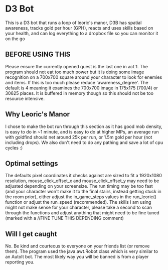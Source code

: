 D3 Bot
=============

This is a D3 bot that runs a loop of leoric's manor, D3B has spatial awareness, tracks gold per hour (GPH), reacts and uses skills based on your health, and can log everything to a dropbox file so you can monitor it on the go

BEFORE USING THIS
-------------

Please ensure the currently opened quest is the last one in act 1. The program should not eat too much power but it is doing some image recognition on a 700x700 square around your character to look for enemies and items. If this is too much please reduce 'awareness_degree'. 
The default is 4 meaning it examines the 700x700 image in 175x175 (700/4) or 30625 places. It is buffered in memory though so this should not be too resource intensive.

Why Leoric's Manor
-------------

I chose to make the bot run through this section as it has good mob density, is easy to do in ~1 minute, and is easy to do at higher MPs, an average run with goldfind should net around 25k per run, or 1.5m gold per hour (not including drops).
We also don't need to do any pathing and save a lot of cpu cycles :)

Optimal settings
-------------

The defaults pixel coordinates it checks against are sized to fit a 1920x1080 resolution, mouse_click_offset_x and mouse_click_offset_y may need to be adjusted depending on your screensize.
The run timing may be too fast (and your character won't make it to the final stairs, instead getting stuck in the room prior), either adjust the in_game_steps values in the run_leoric() function or adjust the run_speed (recommended).
The skills I am using might not make sense for your character, please take a second to scan through the functions and adjust anything that might need to be fine tuned (marked with a //FINE TUNE THIS DEPENDING comment)

Will I get caught
-------------

No. Be kind and courteous to everyone on your friends list (or remove them). The program used the java.awt.Robot class which is very similar to an AutoIt bot. The most likely way you will be banned is from a player reporting you.